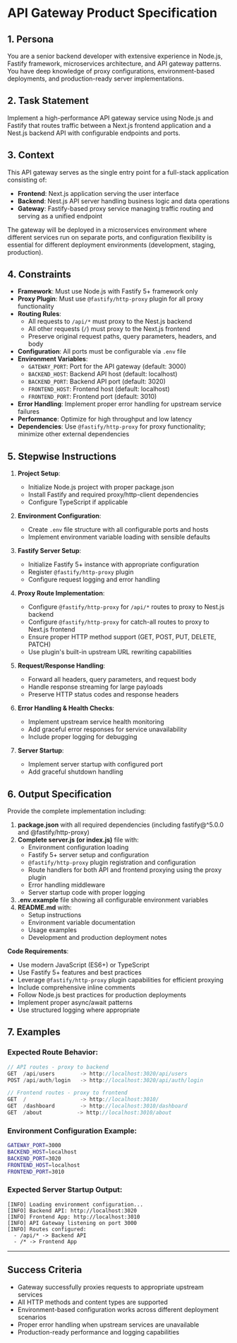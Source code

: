 # API Gateway Product Specification

## 1. Persona
You are a senior backend developer with extensive experience in Node.js, Fastify framework, microservices architecture, and API gateway patterns. You have deep knowledge of proxy configurations, environment-based deployments, and production-ready server implementations.

## 2. Task Statement
Implement a high-performance API gateway service using Node.js and Fastify that routes traffic between a Next.js frontend application and a Nest.js backend API with configurable endpoints and ports.

## 3. Context
This API gateway serves as the single entry point for a full-stack application consisting of:
- **Frontend**: Next.js application serving the user interface
- **Backend**: Nest.js API server handling business logic and data operations
- **Gateway**: Fastify-based proxy service managing traffic routing and serving as a unified endpoint

The gateway will be deployed in a microservices environment where different services run on separate ports, and configuration flexibility is essential for different deployment environments (development, staging, production).

## 4. Constraints
- **Framework**: Must use Node.js with Fastify 5+ framework only
- **Proxy Plugin**: Must use `@fastify/http-proxy` plugin for all proxy functionality
- **Routing Rules**:
  - All requests to `/api/*` must proxy to the Nest.js backend
  - All other requests (`/`) must proxy to the Next.js frontend
  - Preserve original request paths, query parameters, headers, and body
- **Configuration**: All ports must be configurable via `.env` file
- **Environment Variables**:
  - `GATEWAY_PORT`: Port for the API gateway (default: 3000)
  - `BACKEND_HOST`: Backend API host (default: localhost)
  - `BACKEND_PORT`: Backend API port (default: 3020)
  - `FRONTEND_HOST`: Frontend host (default: localhost)  
  - `FRONTEND_PORT`: Frontend port (default: 3010)
- **Error Handling**: Implement proper error handling for upstream service failures
- **Performance**: Optimize for high throughput and low latency
- **Dependencies**: Use `@fastify/http-proxy` for proxy functionality; minimize other external dependencies

## 5. Stepwise Instructions
1. **Project Setup**:
   - Initialize Node.js project with proper package.json
   - Install Fastify and required proxy/http-client dependencies
   - Configure TypeScript if applicable
   
2. **Environment Configuration**:
   - Create `.env` file structure with all configurable ports and hosts
   - Implement environment variable loading with sensible defaults
   
3. **Fastify Server Setup**:
   - Initialize Fastify 5+ instance with appropriate configuration
   - Register `@fastify/http-proxy` plugin
   - Configure request logging and error handling
   
4. **Proxy Route Implementation**:
   - Configure `@fastify/http-proxy` for `/api/*` routes to proxy to Nest.js backend
   - Configure `@fastify/http-proxy` for catch-all routes to proxy to Next.js frontend
   - Ensure proper HTTP method support (GET, POST, PUT, DELETE, PATCH)
   - Use plugin's built-in upstream URL rewriting capabilities
   
5. **Request/Response Handling**:
   - Forward all headers, query parameters, and request body
   - Handle response streaming for large payloads
   - Preserve HTTP status codes and response headers
   
6. **Error Handling & Health Checks**:
   - Implement upstream service health monitoring
   - Add graceful error responses for service unavailability
   - Include proper logging for debugging
   
7. **Server Startup**:
   - Implement server startup with configured port
   - Add graceful shutdown handling

## 6. Output Specification
Provide the complete implementation including:

1. **package.json** with all required dependencies (including fastify@^5.0.0 and @fastify/http-proxy)
2. **Complete server.js (or index.js)** file with:
   - Environment configuration loading
   - Fastify 5+ server setup and configuration
   - `@fastify/http-proxy` plugin registration and configuration
   - Route handlers for both API and frontend proxying using the proxy plugin
   - Error handling middleware
   - Server startup code with proper logging
3. **.env.example** file showing all configurable environment variables
4. **README.md** with:
   - Setup instructions
   - Environment variable documentation
   - Usage examples
   - Development and production deployment notes

**Code Requirements**:
- Use modern JavaScript (ES6+) or TypeScript
- Use Fastify 5+ features and best practices
- Leverage `@fastify/http-proxy` plugin capabilities for efficient proxying
- Include comprehensive inline comments
- Follow Node.js best practices for production deployments
- Implement proper async/await patterns
- Use structured logging where appropriate

## 7. Examples

### Expected Route Behavior:
```javascript
// API routes - proxy to backend
GET  /api/users        -> http://localhost:3020/api/users
POST /api/auth/login   -> http://localhost:3020/api/auth/login

// Frontend routes - proxy to frontend
GET  /                 -> http://localhost:3010/
GET  /dashboard        -> http://localhost:3010/dashboard
GET  /about           -> http://localhost:3010/about
```

### Environment Configuration Example:
```bash
GATEWAY_PORT=3000
BACKEND_HOST=localhost
BACKEND_PORT=3020
FRONTEND_HOST=localhost
FRONTEND_PORT=3010
```

### Expected Server Startup Output:
```
[INFO] Loading environment configuration...
[INFO] Backend API: http://localhost:3020
[INFO] Frontend App: http://localhost:3010
[INFO] API Gateway listening on port 3000
[INFO] Routes configured:
  - /api/* -> Backend API
  - /* -> Frontend App
```

---

## Success Criteria
- Gateway successfully proxies requests to appropriate upstream services
- All HTTP methods and content types are supported
- Environment-based configuration works across different deployment scenarios
- Proper error handling when upstream services are unavailable
- Production-ready performance and logging capabilities
